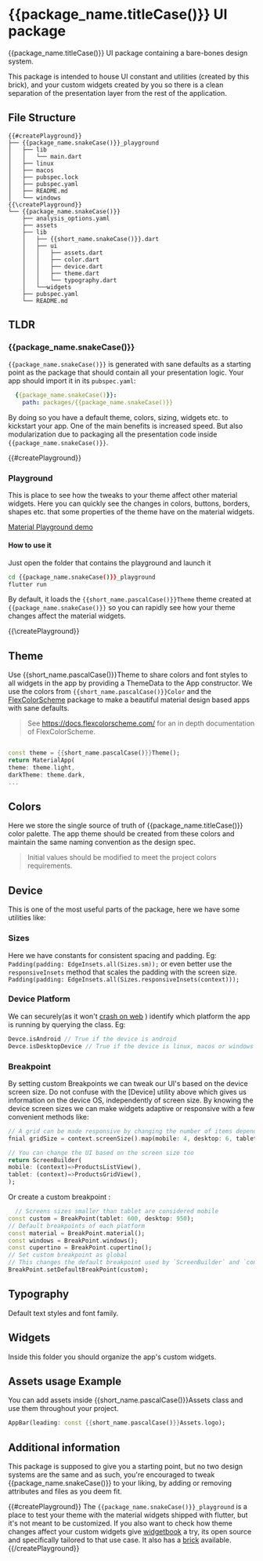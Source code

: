 # {{package_name.titleCase()}} UI package

{{package_name.titleCase()}} UI package containing a bare-bones design system.

This package is intended to house UI constant and utilities (created by this brick),
and your custom widgets created by you so there is a clean separation of the presentation layer
from the rest of the application.

## File Structure

```
{{#createPlayground}}
├── {{package_name.snakeCase()}}_playground
│   ├── lib
│   │   └── main.dart
│   ├── linux
│   ├── macos
│   ├── pubspec.lock
│   ├── pubspec.yaml
│   ├── README.md
│   └── windows
{{\createPlayground}}
└── {{package_name.snakeCase()}}
    ├── analysis_options.yaml
    ├── assets
    ├── lib
    │   ├── {{short_name.snakeCase()}}.dart
    │   ├── ui
    │   │   ├── assets.dart
    │   │   ├── color.dart
    │   │   ├── device.dart
    │   │   ├── theme.dart
    │   │   └── typography.dart
    │   └──widgets
    ├── pubspec.yaml
    └── README.md
```

## TLDR

### {{package_name.snakeCase()}}

`{{package_name.snakeCase()}}`  is generated with sane defaults as a starting point as the package
that should contain all your presentation logic. Your app should import it in its `pubspec.yaml`:

```yaml
  {{package_name.snakeCase()}}:
    path: packages/{{package_name.snakeCase()}}
```

By doing so you have a default theme, colors, sizing, widgets etc. to kickstart your app.
One of the main benefits is increased speed.
But also modularization due to packaging all the presentation code inside `{{package_name.snakeCase()}}`. 

{{#createPlayground}}

### Playground

This is place to see how the tweaks to your theme affect other material widgets.
Here you can quickly see the changes in colors, buttons, borders, shapes etc. that some properties of the theme
have on the material widgets.

[Material Playground demo](https://user-images.githubusercontent.com/37002358/231079783-c79d81b0-7349-4043-8b8b-3b61c5ba83ec.webm)

#### How to use it

Just open the folder that contains the playground and launch it

```sh
cd {{package_name.snakeCase()}}_playground
flutter run 
```

By default, it loads the `{{short_name.pascalCase()}}Theme` theme created at `{{package_name.snakeCase()}}` so you can
rapidly see how your theme changes affect the material widgets.

{{\createPlayground}}

## Theme

Use {{short_name.pascalCase()}}Theme to share colors and font styles to all widgets in the app by providing a ThemeData
to the App constructor.
We use the colors from `{{short_name.pascalCase()}}Color` and the [FlexColorScheme][flex_color_scheme] package
to make a beautiful material design based apps with sane defaults.

> See https://docs.flexcolorscheme.com/ for an in depth documentation of FlexColorScheme.

```dart

const theme = {{short_name.pascalCase()}}Theme();
return MaterialApp(
theme: theme.light,
darkTheme: theme.dark,
...
```

## Colors

Here we store the single source of truth of {{package_name.titleCase()}} color palette.
The app theme should be created from these colors and maintain the same naming convention  as the design spec.

> Initial values should be modified to meet the project colors requirements.

## Device

This is one of the most useful parts of the package, here we have some utilities like:

### Sizes

Here we have constants for consistent spacing and padding. Eg:
`Padding(padding: EdgeInsets.all(Sizes.sm));`
or even better use the `responsiveInsets` method that scales the padding with the screen size.
`Padding(padding: EdgeInsets.all(Sizes.responsiveInsets(context)));`

### Device Platform

We can securely(as it won't [crash on web][platform_crash_on_web] ) identify which platform the app is running by
querying the class.
Eg:

```dart
Devce.isAndroid // True if the device is android
Devce.isDesktopDevice // True if the device is linux, macos or windows
```

### Breakpoint

By setting custom Breakpoints we can tweak our UI's based on the device screen size. Do not confuse with the [Device]
utility above which gives us information on the device OS, independently of screen size.
By knowing the device screen sizes we can make widgets adaptive or responsive with a few convenient methods like:

```dart
// A grid can be made responsive by changing the number of items depending on the screen size
fnial gridSize = context.screenSize().map(mobile: 4, desktop: 6, tablet: 8);

// You can change the UI based on the screen size too
return ScreenBuilder(
mobile: (context)=>ProductsListView(),
tablet: (context)=>ProductsGridView(),
);
```

Or create a custom breakpoint :

```dart
  // Screens sizes smaller than tablet are considered mobile
const custom = BreakPoint(tablet: 600, desktop: 950);
// Default breakpoints of each platform
const material = BreakPoint.material();
const windows = BreakPoint.windows();
const cupertino = BreakPoint.cupertino();
// Set custom breakpoint as global 
// This changes the default breakpoint used by `ScreenBuilder` and `context.screenSize`
BreakPoint.setDefaultBreakPoint(custom);
```

## Typography

Default text styles and font family.

## Widgets

Inside this folder you should organize the app's custom widgets.

## Assets usage Example

You can add assets inside {{short_name.pascalCase()}}Assets class and use them throughout your project.

```dart
AppBar(leading: const {{short_name.pascalCase()}}Assets.logo);
```

[flex_color_scheme]: https://pub.dev/packages/flex_color_scheme

[platform_crash_on_web]: https://github.com/flutter/flutter/issues/50845


## Additional information

This package is supposed to give you a starting point, but no two design systems are the same and as such, you're
encouraged to tweak {{package_name.snakeCase()}} to your liking, by adding or removing attributes and files as 
you deem fit.

{{#createPlayground}}
The `{{package_name.snakeCase()}}_playground` is a place to test your theme with the material widgets shipped with flutter, 
but it's not meant to be customized. If you also want to check how theme changes affect your custom widgets 
give [widgetbook](https://www.widgetbook.io/) a try, its open source and specifically tailored to that use case.
It also has a [brick](https://brickhub.dev/bricks/widgetbook_starter) available.
{{/createPlayground}}